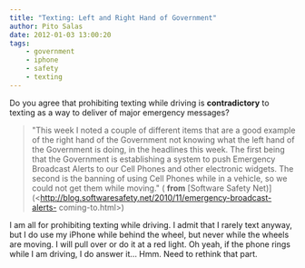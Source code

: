 ```yaml
---
title: "Texting: Left and Right Hand of Government"
author: Pito Salas
date: 2012-01-03 13:00:20
tags:
    - government
    - iphone
    - safety
    - texting
---
```



Do you agree that prohibiting texting while driving is **contradictory** to
texting as a way to deliver of major emergency messages?

> "This week I noted a couple of different items that are a good example of
> the right hand of the Government not knowing what the left hand of the
> Government is doing, in the headlines this week. The first being that the
> Government is establishing a system to push Emergency Broadcast Alerts to
> our Cell Phones and other electronic widgets. The second is the banning of
> using Cell Phones while in a vehicle, so we could not get them while
> moving." ( **from** [Software Safety
> Net)](<http://blog.softwaresafety.net/2010/11/emergency-broadcast-alerts-
> coming-to.html>)

I am all for prohibiting texting while driving. I admit that I rarely text
anyway, but I do use my iPhone while behind the wheel, but never while the
wheels are moving. I will pull over or do it at a red light. Oh yeah, if the
phone rings while I am driving, I do answer it… Hmm. Need to rethink that
part.


